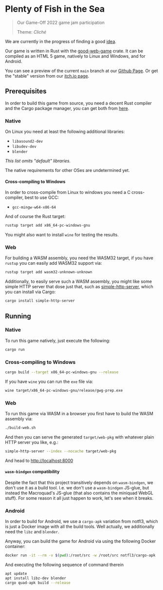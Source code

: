 Plenty of Fish in the Sea
=========================

> Our Game-Off 2022 game jam participation
>
> Theme: _Cliché_

We are currently in the progress of finding a good [idea](ideas.md).

Our game is written in Rust with the [good-web-game] crate.
It can be compiled as an HTML 5 game, natively to Linux and Windows, and for
Android.

You can see a preview of the current `main` branch at our [Github Page][preview].
Or get the "stable" version from our [itch.io page][itchio].

[good-web-game]: https://crates.io/crates/good-web-game
[preview]: https://coffejunkstudio.github.io/go-gwg-22/
[itchio]: https://coffejunkstudio.itch.io/plenty-of-fish-in-the-sea


Prerequisites
-------------

In order to build this game from source, you need a decent Rust compiler and the
Cargo package manager, you can get both from [here][rust-get-started].

### Native

On Linux you need at least the following additional libraries:

- `libasound2-dev`
- `libudev-dev`
- `blender`

_This list omits "default" libraries._

The native requirements for other OSes are undetermined yet.


#### Cross-compiling to Windows

In order to cross-compile from Linux to windows you need a C cross-compiler,
best to use GCC:

- `gcc-mingw-w64-x86-64`

And of course the Rust target:

```sh
rustup target add x86_64-pc-windows-gnu
```

You might also want to install `wine` for testing the results.


### Web

For building a WASM assembly, you need the WASM32 target, if you have
`rustup` you can easily add WASM32 support via:

```sh
rustup target add wasm32-unknown-unknown
```

Additionally, to easily serve such a WASM assembly, you might like some simple
HTTP server that dose just that, such as [simple-http-server], which you can
install via Cargo:

```sh
cargo install simple-http-server
```


[simple-http-server]: https://crates.io/crates/simple-http-server
[rust-get-started]: https://www.rust-lang.org/learn/get-started




Running
-------


### Native

To run this game natively, just execute the following:

```sh
cargo run
```


### Cross-compiling to Windows

```sh
cargo build --target x86_64-pc-windows-gnu --release
```

If you have `wine` you can run the `exe` file via:

```sh
wine target/x86_64-pc-windows-gnu/release/gwg-prep.exe
```


### Web

To run this game via WASM in a browser you first have to build the WASM assembly via:

```sh
./build-web.sh
```

And then you can serve the generated `target/web-pkg` with whatever plain HTTP server you like, e.g.:

```sh
simple-http-server --index --nocache target/web-pkg
```

And head to <http://localhost:8000>



#### `wasm-bindgen` compatibility

Despite the fact that this project transitively depends on `wasm-bindgen`, we don't use it as a build tool.
I.e. we don't use a `wasm-bindgen` JS-glue, but instead the Macroquad's JS-glue (that also contains the miniquad WebGL stuff).
For some reason it all just happen to work, let's see when it breaks.

### Android

In order to build for Android, we use a `cargo-apk` variation from notfl3,
which is just a Docker image with all the build tools. Well actually, we
additionally need the `libz` and `blender`.

Anyway, you can build the game for Android via using the following Docker container:

```sh
docker run -it --rm -v $(pwd):/root/src -w /root/src notfl3/cargo-apk
```

And executing the following sequence of command therein

```sh
apt update
apt install libz-dev blender
cargo quad-apk build --release
```


